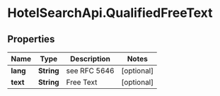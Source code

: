 # HotelSearchApi.QualifiedFreeText

## Properties

Name | Type | Description | Notes
------------ | ------------- | ------------- | -------------
**lang** | **String** | see RFC 5646 | [optional] 
**text** | **String** | Free Text | [optional] 


